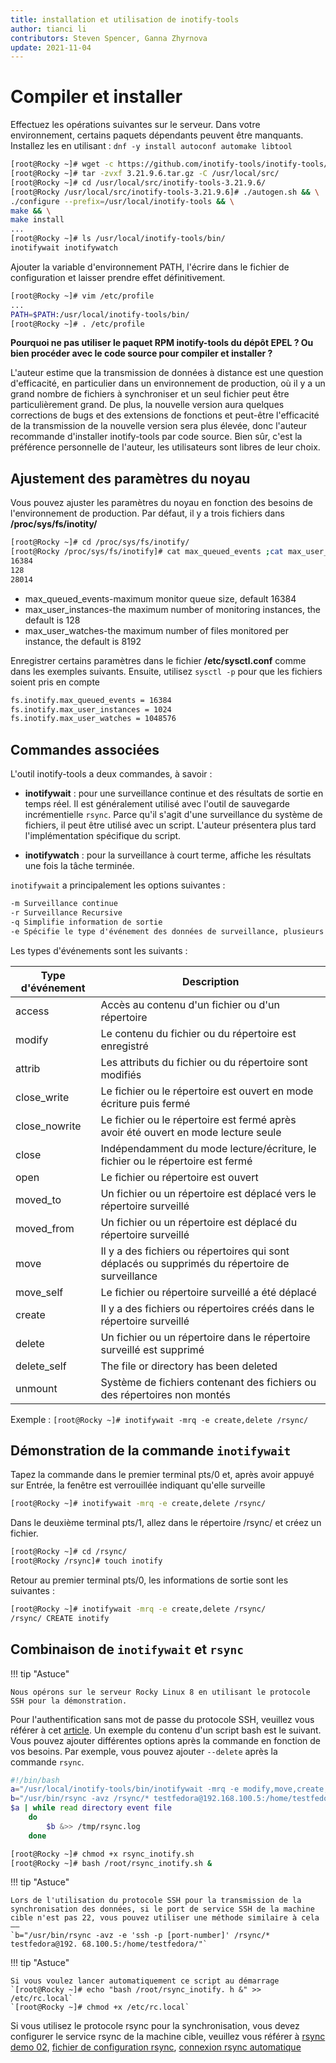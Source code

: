 ```yaml
---
title: installation et utilisation de inotify-tools
author: tianci li
contributors: Steven Spencer, Ganna Zhyrnova
update: 2021-11-04
---
```


# Compiler et installer

Effectuez les opérations suivantes sur le serveur. Dans votre environnement, certains paquets dépendants peuvent être manquants. Installez les en utilisant : `dnf -y install autoconf automake libtool`

```bash
[root@Rocky ~]# wget -c https://github.com/inotify-tools/inotify-tools/archive/refs/tags/3.21.9.6.tar.gz
[root@Rocky ~]# tar -zvxf 3.21.9.6.tar.gz -C /usr/local/src/
[root@Rocky ~]# cd /usr/local/src/inotify-tools-3.21.9.6/
[root@Rocky /usr/local/src/inotify-tools-3.21.9.6]# ./autogen.sh && \
./configure --prefix=/usr/local/inotify-tools && \
make && \
make install
...
[root@Rocky ~]# ls /usr/local/inotify-tools/bin/
inotifywait inotifywatch
```

Ajouter la variable d'environnement PATH, l'écrire dans le fichier de configuration et laisser prendre effet définitivement.

```bash
[root@Rocky ~]# vim /etc/profile
...
PATH=$PATH:/usr/local/inotify-tools/bin/
[root@Rocky ~]# . /etc/profile
```

**Pourquoi ne pas utiliser le paquet RPM inotify-tools du dépôt EPEL ? Ou bien procéder avec le code source pour compiler et installer ?**

L'auteur estime que la transmission de données à distance est une question d'efficacité, en particulier dans un environnement de production, où il y a un grand nombre de fichiers à synchroniser et un seul fichier peut être particulièrement grand. De plus, la nouvelle version aura quelques corrections de bugs et des extensions de fonctions et peut-être l'efficacité de la transmission de la nouvelle version sera plus élevée, donc l'auteur recommande d'installer inotify-tools par code source. Bien sûr, c'est la préférence personnelle de l'auteur, les utilisateurs sont libres de leur choix.

## Ajustement des paramètres du noyau

Vous pouvez ajuster les paramètres du noyau en fonction des besoins de l'environnement de production. Par défaut, il y a trois fichiers dans **/proc/sys/fs/inotity/**

```bash
[root@Rocky ~]# cd /proc/sys/fs/inotify/
[root@Rocky /proc/sys/fs/inotify]# cat max_queued_events ;cat max_user_instances ;cat max_user_watches
16384
128
28014
```

* max_queued_events-maximum monitor queue size, default 16384
* max_user_instances-the maximum number of monitoring instances, the default is 128
* max_user_watches-the maximum number of files monitored per instance, the default is 8192

Enregistrer certains paramètres dans le fichier **/etc/sysctl.conf** comme dans les exemples suivants. Ensuite, utilisez `sysctl -p` pour que les fichiers soient pris en compte

```txt
fs.inotify.max_queued_events = 16384
fs.inotify.max_user_instances = 1024
fs.inotify.max_user_watches = 1048576
```

## Commandes associées

L'outil inotify-tools a deux commandes, à savoir :

* **inotifywait** : pour une surveillance continue et des résultats de sortie en temps réel. Il est généralement utilisé avec l'outil de sauvegarde incrémentielle `rsync`. Parce qu'il s'agit d'une surveillance du système de fichiers, il peut être utilisé avec un script. L'auteur présentera plus tard l'implémentation spécifique du script.

* **inotifywatch** : pour la surveillance à court terme, affiche les résultats une fois la tâche terminée.

`inotifywait` a principalement les options suivantes :

```txt
-m Surveillance continue
-r Surveillance Recursive
-q Simplifie information de sortie
-e Spécifie le type d'événement des données de surveillance, plusieurs types d'événements sont séparés par des virgules
```

Les types d'événements sont les suivants :

| Type d'événement | Description                                                                                     |
| ---------------- | ----------------------------------------------------------------------------------------------- |
| access           | Accès au contenu d'un fichier ou d'un répertoire                                                |
| modify           | Le contenu du fichier ou du répertoire est enregistré                                           |
| attrib           | Les attributs du fichier ou du répertoire sont modifiés                                         |
| close_write      | Le fichier ou le répertoire est ouvert en mode écriture puis fermé                              |
| close_nowrite    | Le fichier ou le répertoire est fermé après avoir été ouvert en mode lecture seule              |
| close            | Indépendamment du mode lecture/écriture, le fichier ou le répertoire est fermé                  |
| open             | Le fichier ou répertoire est ouvert                                                             |
| moved_to         | Un fichier ou un répertoire est déplacé vers le répertoire surveillé                            |
| moved_from       | Un fichier ou un répertoire est déplacé du répertoire surveillé                                 |
| move             | Il y a des fichiers ou répertoires qui sont déplacés ou supprimés du répertoire de surveillance |
| move_self        | Le fichier ou répertoire surveillé a été déplacé                                                |
| create           | Il y a des fichiers ou répertoires créés dans le répertoire surveillé                           |
| delete           | Un fichier ou un répertoire dans le répertoire surveillé est supprimé                           |
| delete_self      | The file or directory has been deleted                                                          |
| unmount          | Système de fichiers contenant des fichiers ou des répertoires non montés                        |

Exemple : `[root@Rocky ~]# inotifywait -mrq -e create,delete /rsync/`

## Démonstration de la commande `inotifywait`

Tapez la commande dans le premier terminal pts/0 et, après avoir appuyé sur Entrée, la fenêtre est verrouillée indiquant qu'elle surveille

```bash
[root@Rocky ~]# inotifywait -mrq -e create,delete /rsync/

```

Dans le deuxième terminal pts/1, allez dans le répertoire /rsync/ et créez un fichier.

```bash
[root@Rocky ~]# cd /rsync/
[root@Rocky /rsync]# touch inotify
```

Retour au premier terminal pts/0, les informations de sortie sont les suivantes :

```bash
[root@Rocky ~]# inotifywait -mrq -e create,delete /rsync/
/rsync/ CREATE inotify
```

## Combinaison de  `inotifywait` et `rsync`

!!! tip "Astuce"

    Nous opérons sur le serveur Rocky Linux 8 en utilisant le protocole SSH pour la démonstration.

Pour l'authentification sans mot de passe du protocole SSH, veuillez vous référer à cet [article](05_rsync_authentication-free_login.md). Un exemple du contenu d'un script bash est le suivant. Vous pouvez ajouter différentes options après la commande en fonction de vos besoins. Par exemple, vous pouvez ajouter `--delete` après la commande `rsync`.

```bash
#!/bin/bash
a="/usr/local/inotify-tools/bin/inotifywait -mrq -e modify,move,create,delete /rsync/"
b="/usr/bin/rsync -avz /rsync/* testfedora@192.168.100.5:/home/testfedora/"
$a | while read directory event file
    do
        $b &>> /tmp/rsync.log
    done
```

```bash
[root@Rocky ~]# chmod +x rsync_inotify.sh
[root@Rocky ~]# bash /root/rsync_inotify.sh &
```

!!! tip "Astuce"

    Lors de l'utilisation du protocole SSH pour la transmission de la synchronisation des données, si le port de service SSH de la machine cible n'est pas 22, vous pouvez utiliser une méthode similaire à cela ——
    `b="/usr/bin/rsync -avz -e 'ssh -p [port-number]' /rsync/* testfedora@192. 68.100.5:/home/testfedora/"`

!!! tip "Astuce"

    Si vous voulez lancer automatiquement ce script au démarrage
    `[root@Rocky ~]# echo "bash /root/rsync_inotify. h &" >> /etc/rc.local`
    `[root@Rocky ~]# chmod +x /etc/rc.local`

Si vous utilisez le protocole rsync pour la synchronisation, vous devez configurer le service rsync de la machine cible, veuillez vous référer à [rsync demo 02](03_rsync_demo02.md), [fichier de configuration rsync](04_rsync_configure.md), [connexion rsync automatique](05_rsync_authentication-free_login.md)
